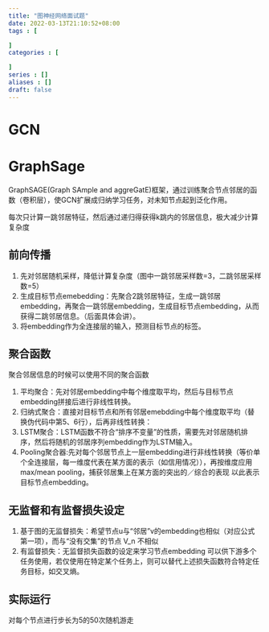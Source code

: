 ```yaml
---
title: "图神经网络面试题"
date: 2022-03-13T21:10:52+08:00
tags : [

]
categories : [

]
series : []
aliases : []
draft: false
---
```


# GCN

# GraphSage

GraphSAGE(Graph SAmple and aggreGatE)框架，通过训练聚合节点邻居的函数（卷积层），使GCN扩展成归纳学习任务，对未知节点起到泛化作用。

每次只计算一跳邻居特征，然后通过递归得获得k跳内的邻居信息，极大减少计算复杂度

## 前向传播
1. 先对邻居随机采样，降低计算复杂度（图中一跳邻居采样数=3，二跳邻居采样数=5）
2. 生成目标节点emebedding：先聚合2跳邻居特征，生成一跳邻居embedding，再聚合一跳邻居embedding，生成目标节点embedding，从而获得二跳邻居信息。（后面具体会讲）。
3. 将embedding作为全连接层的输入，预测目标节点的标签。

## 聚合函数
聚合邻居信息的时候可以使用不同的聚合函数
1. 平均聚合：先对邻居embedding中每个维度取平均，然后与目标节点embedding拼接后进行非线性转换。
2. 归纳式聚合：直接对目标节点和所有邻居emebdding中每个维度取平均（替换伪代码中第5、6行），后再非线性转换：
3. LSTM聚合：LSTM函数不符合“排序不变量”的性质，需要先对邻居随机排序，然后将随机的邻居序列embedding作为LSTM输入。
4. Pooling聚合器:先对每个邻居节点上一层embedding进行非线性转换（等价单个全连接层，每一维度代表在某方面的表示（如信用情况）），再按维度应用 max/mean pooling，捕获邻居集上在某方面的突出的／综合的表现 以此表示目标节点embedding。

## 无监督和有监督损失设定
1. 基于图的无监督损失：希望节点u与“邻居”v的embedding也相似（对应公式第一项），而与“没有交集”的节点 V_n 不相似
2. 有监督损失：无监督损失函数的设定来学习节点embedding 可以供下游多个任务使用，若仅使用在特定某个任务上，则可以替代上述损失函数符合特定任务目标，如交叉熵。

## 实际运行
对每个节点进行步长为5的50次随机游走